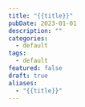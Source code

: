 ```yaml
---
title: "{{title}}"
pubDate: 2023-01-01
description: ""
categories:
  - default
tags:
  - default
featured: false
draft: true
aliases:
  - "{{title}}"
---
```


